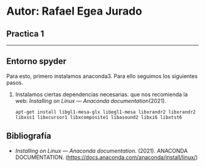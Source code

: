 

# Autor: Rafael Egea Jurado
## Practica 1

---


## Entorno spyder

Para esto, primero instalamos anaconda3. Para ello seguimos los siguientes pasos.

1. Instalamos ciertas dependencias necesarias. que nos recomienda la web: _Installing on Linux — Anaconda documentation_(2021).
   
	`apt-get install libgl1-mesa-glx libegl1-mesa libxrandr2 libxrandr2 libxss1 libxcursor1 libxcomposite1 libasound2 libxi6 libxtst6`










## Bibliografía

- _Installing on Linux — Anaconda documentation._ (2021). ANACONDA DOCUMENTATION. (https://docs.anaconda.com/anaconda/install/linux/)
